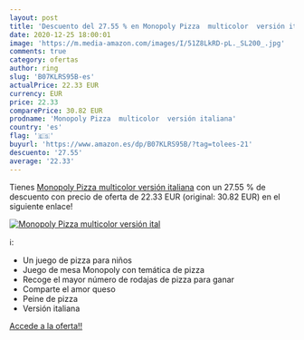 ```yaml
---
layout: post
title: 'Descuento del 27.55 % en Monopoly Pizza  multicolor  versión ital'
date: 2020-12-25 18:00:01
image: 'https://m.media-amazon.com/images/I/51Z8LkRD-pL._SL200_.jpg'
comments: true
category: ofertas
author: ring
slug: 'B07KLRS95B-es'
actualPrice: 22.33 EUR
currency: EUR
price: 22.33
comparePrice: 30.82 EUR
prodname: 'Monopoly Pizza  multicolor  versión italiana'
country: 'es'
flag: '🇪🇸'
buyurl: 'https://www.amazon.es/dp/B07KLRS95B/?tag=tolees-21'
descuento: '27.55'
average: '22.33'
---
```


Tienes [Monopoly Pizza  multicolor  versión italiana](https://www.amazon.es/dp/B07KLRS95B/?tag=tolees-21) con un 27.55 % de descuento con precio de oferta de 22.33 EUR (original: 30.82 EUR) en el siguiente enlace!

[![Monopoly Pizza  multicolor  versión ital](https://m.media-amazon.com/images/I/51Z8LkRD-pL._SL200_.jpg)](https://www.amazon.es/dp/B07KLRS95B/?tag=tolees-21)

ℹ️:

- Un juego de pizza para niños
- Juego de mesa Monopoly con temática de pizza
- Recoge el mayor número de rodajas de pizza para ganar
- Comparte el amor queso
- Peine de pizza
- Versión italiana

[Accede a la oferta!!](https://www.amazon.es/dp/B07KLRS95B/?tag=tolees-21)
